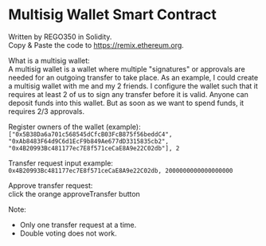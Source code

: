 # Multisig Wallet Smart Contract
Written by REGO350 in Solidity.  
Copy & Paste the code to https://remix.ethereum.org.   

What is a multisig wallet:  
A multisig wallet is a wallet where multiple "signatures" or approvals are needed for an outgoing transfer to take place. As an example, I could create a multisig wallet with me and my 2 friends. I configure the wallet such that it requires at least 2 of us to sign any transfer before it is valid. Anyone can deposit funds into this wallet. But as soon as we want to spend funds, it requires 2/3 approvals.  

Register owners of the wallet (example):   
```["0x5B38Da6a701c568545dCfcB03FcB875f56beddC4", "0xAb8483F64d9C6d1EcF9b849Ae677dD3315835cb2", "0x4B20993Bc481177ec7E8f571ceCaE8A9e22C02db"], 2```

Transfer request input example:   
```0x4B20993Bc481177ec7E8f571ceCaE8A9e22C02db, 2000000000000000000```

Approve transfer request:  
click the orange approveTransfer button

Note:  
* Only one transfer request at a time. 
* Double voting does not work.
